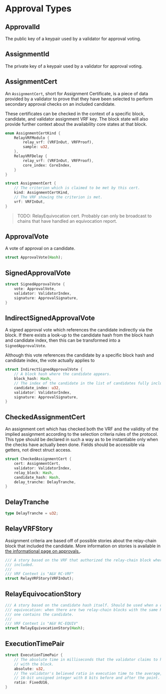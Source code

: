 # Approval Types

## ApprovalId

The public key of a keypair used by a validator for approval voting.

## AssignmentId

The private key of a keypair used by a validator for approval voting.

## AssignmentCert

An `AssignmentCert`, short for Assignment Certificate, is a piece of data provided by a validator to prove that they have been selected to perform secondary approval checks on an included candidate.

These certificates can be checked in the context of a specific block, candidate, and validator assignment VRF key. The block state will also provide further context about the availability core states at that block.

```rust
enum AssignmentCertKind {
    RelayVRFModulo {
        relay_vrf: (VRFInOut, VRFProof),
        sample: u32,
    },
    RelayVRFDelay {
        relay_vrf: (VRFInOut, VRFProof),
        core_index: CoreIndex,
    }
}

struct AssignmentCert {
    // The criterion which is claimed to be met by this cert.
    kind: AssignmentCertKind,
    // The VRF showing the criterion is met.
    vrf: VRFInOut,
}
```

> TODO: RelayEquivocation cert. Probably can only be broadcast to chains that have handled an equivocation report.

## ApprovalVote

A vote of approval on a candidate.

```rust
struct ApprovalVote(Hash);
```

## SignedApprovalVote

```rust
struct SignedApprovalVote {
    vote: ApprovalVote,
    validator: ValidatorIndex,
    signature: ApprovalSignature,
}
```

## IndirectSignedApprovalVote

A signed approval vote which references the candidate indirectly via the block. If there exists a look-up to the candidate hash from the block hash and candidate index, then this can be transformed into a `SignedApprovalVote`.

Although this vote references the candidate by a specific block hash and candidate index, the vote actually applies to

```rust
struct IndirectSignedApprovalVote {
    // A block hash where the candidate appears.
    block_hash: Hash,
    // The index of the candidate in the list of candidates fully included as-of the block.
    candidate_index: u32,
    validator: ValidatorIndex,
    signature: ApprovalSignature,
}
```

## CheckedAssignmentCert

An assignment cert which has checked both the VRF and the validity of the implied assignment according to the selection criteria rules of the protocol. This type should be declared in such a way as to be instantiable only when the checks have actually been done. Fields should be accessible via getters, not direct struct access.

```rust
struct CheckedAssignmentCert {
    cert: AssignmentCert,
    validator: ValidatorIndex,
    relay_block: Hash,
    candidate_hash: Hash,
    delay_tranche: DelayTranche,
}
```

## DelayTranche

```rust
type DelayTranche = u32;
```

## RelayVRFStory

Assignment criteria are based off of possible stories about the relay-chain block that included the candidate. More information on stories is available in [the informational page on approvals.](../protocol-approval.md#stories).

```rust
/// A story based on the VRF that authorized the relay-chain block where the candidate was
/// included.
///
/// VRF Context is "A&V RC-VRF"
struct RelayVRFStory(VRFInOut);
```

## RelayEquivocationStory

```rust
/// A story based on the candidate hash itself. Should be used when a candidate is an
/// equivocation: when there are two relay-chain blocks with the same RelayVRFStory, but only
/// one contains the candidate.
///
/// VRF Context is "A&V RC-EQUIV"
struct RelayEquivocationStory(Hash);
```

## ExecutionTimePair

```rust
struct ExecutionTimePair {
    // The absolute time in milliseconds that the validator claims to have taken
    // with the block.
    absolute: u32,
    // The validator's believed ratio in execution time to the average, expressed as a fixed-point
    // 16-bit unsigned integer with 8 bits before and after the point.
    ratio: FixedU16,
}
```
